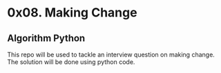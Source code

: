 <h1>0x08. Making Change</h1>
<h2>Algorithm Python</h2>
<p>This repo will be used to tackle an interview question on making change. The solution will be done using python code.</p>
